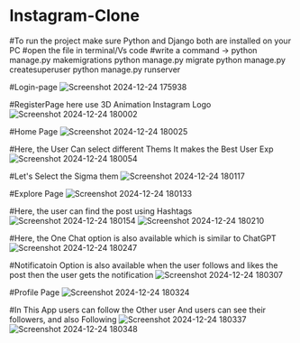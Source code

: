 ﻿# Instagram-Clone
#To run the project make sure Python and Django both are installed on your PC
#open the file in terminal/Vs code
#write a command ->
python manage.py makemigrations
python manage.py migrate
python manage.py createsuperuser
python manage.py runserver


#Login-page
![Screenshot 2024-12-24 175938](https://github.com/user-attachments/assets/d6745149-213d-4cef-b5e6-34378dbcee58)


#RegisterPage here use 3D Animation Instagram Logo
![Screenshot 2024-12-24 180002](https://github.com/user-attachments/assets/1da60b2b-7fa8-4cf0-bf62-ffbffd290946)


#Home Page 
![Screenshot 2024-12-24 180025](https://github.com/user-attachments/assets/d4fad390-00c4-4d98-9b79-085d52476762)


#Here, the User Can select different Thems It makes the Best User Exp
![Screenshot 2024-12-24 180054](https://github.com/user-attachments/assets/a129a362-f077-42f6-8c87-88418e4c754b)


#Let's Select the Sigma them
![Screenshot 2024-12-24 180117](https://github.com/user-attachments/assets/c4b56953-f99e-4728-9fd6-9a5ad576eabf)


#Explore Page
![Screenshot 2024-12-24 180133](https://github.com/user-attachments/assets/8f5a52bb-8048-49e8-896a-f3eb10a332bd)


#Here, the user can find the post using Hashtags 
![Screenshot 2024-12-24 180154](https://github.com/user-attachments/assets/7cdce15b-3337-40bd-b9a3-d30ead2ee97e)
![Screenshot 2024-12-24 180210](https://github.com/user-attachments/assets/3a8e6f18-4745-4ed1-aec7-c090b23ca44e)


#Here, the  One Chat option is also available which is similar to ChatGPT
![Screenshot 2024-12-24 180247](https://github.com/user-attachments/assets/cacc0782-4ab2-48ef-9c08-77a63f4b3a35)


#Notificatoin Option is also available when the user follows and likes the post then the user gets the notification
![Screenshot 2024-12-24 180307](https://github.com/user-attachments/assets/3752b872-7d2a-4b0f-9d59-083fa3dc3c1d)


#Profile Page
![Screenshot 2024-12-24 180324](https://github.com/user-attachments/assets/687aae9e-90d3-4044-a458-43fe34c8cd27)



#In This App users can follow the Other user And users can see their followers, and also Following
![Screenshot 2024-12-24 180337](https://github.com/user-attachments/assets/3b5d1d71-67d5-42ca-9148-5c451865f1cd)
![Screenshot 2024-12-24 180348](https://github.com/user-attachments/assets/5a0c0948-3df4-43c3-9349-853bc1d58a01)











